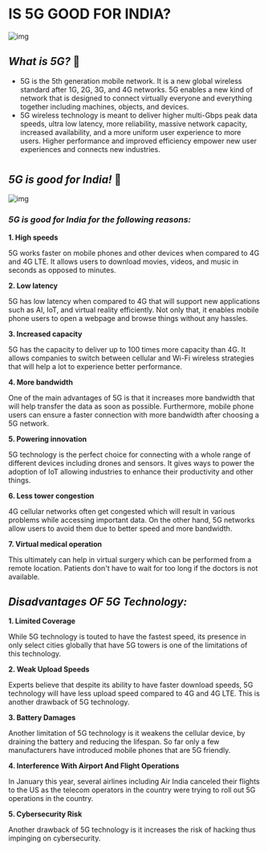 # **IS 5G GOOD FOR INDIA?**
![img](https://www.qualcomm.com/content/dam/qcomm-martech/dm-assets/images/components/two-column-hdi/side/what-is-5g-side-image.png?$QC_Responsive$&fmt=png-alpha)

## *What is 5G?* 🧐
* 5G is the 5th generation mobile network. It is a new global wireless standard after 1G, 2G, 3G, and 4G networks. 5G enables a new kind of network that is designed to connect virtually everyone and everything together including machines, objects, and devices.
* 5G wireless technology is meant to deliver higher multi-Gbps peak data speeds, ultra low latency, more reliability, massive network capacity, increased availability, and a more uniform user experience to more users. Higher performance and improved efficiency empower new user experiences and connects new industries.

#

## *5G is good for India!* 🙂
![img](https://australianseller.com.au/wp-content/uploads/2017/12/Advantages.jpg)
### *5G is good for India for the following reasons:*

**1. High speeds**

5G works faster on mobile phones and other devices when compared to 4G and 4G LTE. It allows users to download movies, videos, and music in seconds as opposed to minutes. 

**2. Low latency**

5G has low latency when compared to 4G that will support new applications such as AI, IoT, and virtual reality efficiently. Not only that, it enables mobile phone users to open a webpage and browse things without any hassles.

**3. Increased capacity**

5G has the capacity to deliver up to 100 times more capacity than 4G. It allows companies to switch between cellular and Wi-Fi wireless strategies that will help a lot to experience better performance.

**4. More bandwidth**

One of the main advantages of 5G is that it increases more bandwidth that will help transfer the data as soon as possible. Furthermore, mobile phone users can ensure a faster connection with more bandwidth after choosing a 5G network. 

**5. Powering innovation**

5G technology is the perfect choice for connecting with a whole range of different devices including drones and sensors. It gives ways to power the adoption of IoT allowing industries to enhance their productivity and other things. 

**6. Less tower congestion**

4G cellular networks often get congested which will result in various problems while accessing important data. On the other hand, 5G networks allow users to avoid them due to better speed and more bandwidth.

**7. Virtual medical operation**

This ultimately can help in virtual surgery which can be performed from a remote location. Patients don't have to wait for too long if the doctors is not available.

## *Disadvantages OF 5G Technology:*

**1. Limited Coverage**

While 5G technology is touted to have the fastest speed, its presence in only select cities globally that have 5G towers is one of the limitations of this technology.

**2. Weak Upload Speeds**

Experts believe that despite its ability to have faster download speeds, 5G technology will have less upload speed compared to 4G and 4G LTE. This is another drawback of 5G technology. 

**3. Battery Damages**

Another limitation of 5G technology is it weakens the cellular device, by draining the battery and reducing the lifespan. So far only a few manufacturers have introduced mobile phones that are 5G friendly. 

**4. Interference With Airport And Flight Operations**

In January this year, several airlines including Air India canceled their flights to the US as the telecom operators in the country were trying to roll out 5G operations in the country.

**5. Cybersecurity Risk**

Another drawback of 5G technology is it increases the risk of hacking thus impinging on cybersecurity. 
